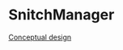 # SnitchManager

[Conceptual design](https://www.figma.com/proto/v3pOgiJ6ndCB8gBrPYAJb7/Untitled?node-id=1:2&scaling=min-zoom)
